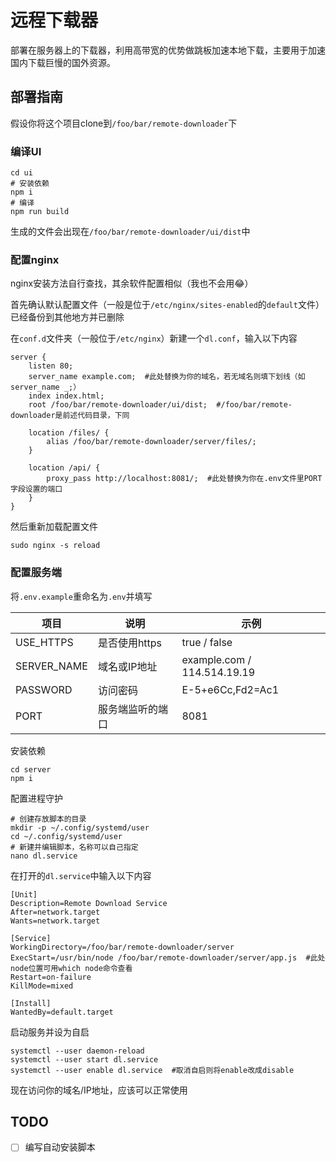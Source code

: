 # 远程下载器

部署在服务器上的下载器，利用高带宽的优势做跳板加速本地下载，主要用于加速国内下载巨慢的国外资源。

## 部署指南

假设你将这个项目clone到`/foo/bar/remote-downloader`下

### 编译UI

```
cd ui
# 安装依赖
npm i
# 编译
npm run build
```

生成的文件会出现在`/foo/bar/remote-downloader/ui/dist`中

### 配置nginx

nginx安装方法自行查找，其余软件配置相似（我也不会用😂）

首先确认默认配置文件（一般是位于`/etc/nginx/sites-enabled`的`default`文件）已经备份到其他地方并已删除

在`conf.d`文件夹（一般位于`/etc/nginx`）新建一个`dl.conf`，输入以下内容

```
server {
    listen 80;
    server_name example.com;  #此处替换为你的域名，若无域名则填下划线（如server_name _;）
    index index.html;
    root /foo/bar/remote-downloader/ui/dist;  #/foo/bar/remote-downloader是前述代码目录，下同

    location /files/ {
        alias /foo/bar/remote-downloader/server/files/;
    }

    location /api/ {
        proxy_pass http://localhost:8081/;  #此处替换为你在.env文件里PORT字段设置的端口
    }
}
```

然后重新加载配置文件

```
sudo nginx -s reload
```

### 配置服务端

将`.env.example`重命名为`.env`并填写

| 项目        | 说明             | 示例                        |
| ----------- | ---------------- | --------------------------- |
| USE_HTTPS   | 是否使用https    | true / false                |
| SERVER_NAME | 域名或IP地址     | example.com / 114.514.19.19 |
| PASSWORD    | 访问密码         | E-5+e6Cc,Fd2=Ac1            |
| PORT        | 服务端监听的端口 | 8081                        |

安装依赖

```
cd server
npm i
```

配置进程守护

```
# 创建存放脚本的目录
mkdir -p ~/.config/systemd/user
cd ~/.config/systemd/user
# 新建并编辑脚本，名称可以自己指定
nano dl.service
```

在打开的`dl.service`中输入以下内容

```
[Unit]
Description=Remote Download Service
After=network.target
Wants=network.target

[Service]
WorkingDirectory=/foo/bar/remote-downloader/server
ExecStart=/usr/bin/node /foo/bar/remote-downloader/server/app.js  #此处node位置可用which node命令查看
Restart=on-failure
KillMode=mixed

[Install]
WantedBy=default.target
```

启动服务并设为自启

```
systemctl --user daemon-reload
systemctl --user start dl.service
systemctl --user enable dl.service  #取消自启则将enable改成disable
```

现在访问你的域名/IP地址，应该可以正常使用

## TODO

- [ ] 编写自动安装脚本